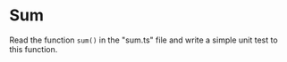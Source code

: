 # Sum

Read the function `sum()` in the "sum.ts" file and write a simple unit test to this function.
